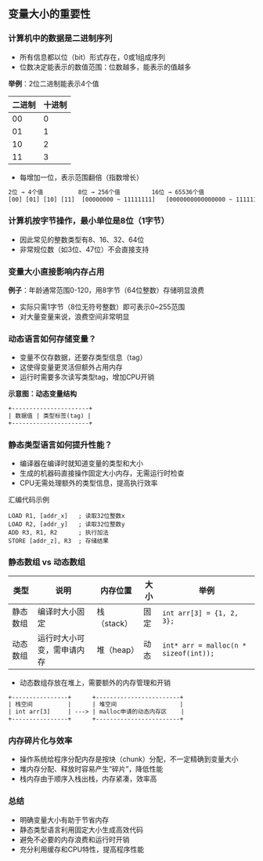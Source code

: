 ## 变量大小的重要性

### 计算机中的数据是二进制序列

- 所有信息都以位（bit）形式存在，0或1组成序列
- 位数决定能表示的数值范围：位数越多，能表示的值越多

**举例**：2位二进制能表示4个值

| 二进制 | 十进制 |
| ------ | ------ |
| 00     | 0      |
| 01     | 1      |
| 10     | 2      |
| 11     | 3      |

- 每增加一位，表示范围翻倍（指数增长）

```txt
2位 → 4个值          8位 → 256个值         16位 → 65536个值
[00] [01] [10] [11]  [00000000 ~ 11111111]   [0000000000000000 ~ 1111111111111111]
```

### 计算机按字节操作，最小单位是8位（1字节）

- 因此常见的整数类型有8、16、32、64位
- 非常规位数（如3位、47位）不会直接支持

### 变量大小直接影响内存占用

**例子**：年龄通常范围0-120，用8字节（64位整数）存储明显浪费

- 实际只需1字节（8位无符号整数）即可表示0~255范围
- 对大量变量来说，浪费空间非常明显

### 动态语言如何存储变量？

- 变量不仅存数据，还要存类型信息（tag）
- 这使得变量更灵活但额外占用内存
- 运行时需要多次读写类型tag，增加CPU开销

**示意图：动态变量结构**

```txt
+----------------------+
| 数据值 | 类型标签(tag) |
+----------------------+
```

### 静态类型语言如何提升性能？

- 编译器在编译时就知道变量的类型和大小
- 生成的机器码直接操作固定大小内存，无需运行时检查
- CPU无需处理额外的类型信息，提高执行效率

汇编代码示例

```assembly
LOAD R1, [addr_x]   ; 读取32位整数x
LOAD R2, [addr_y]   ; 读取32位整数y
ADD R3, R1, R2      ; 执行加法
STORE [addr_z], R3  ; 存储结果
```

### 静态数组 vs 动态数组

| 类型     | 说明                       | 内存位置    | 大小 | 举例                                  |
| -------- | -------------------------- | ----------- | ---- | ------------------------------------- |
| 静态数组 | 编译时大小固定             | 栈（stack） | 固定 | `int arr[3] = {1, 2, 3};`             |
| 动态数组 | 运行时大小可变，需申请内存 | 堆（heap）  | 动态 | `int* arr = malloc(n * sizeof(int));` |

- 动态数组存放在堆上，需要额外的内存管理和开销

```txt
+----------------+      +------------------------+
| 栈空间          |      | 堆空间                  |
| int arr[3]     | ---> | malloc申请的动态内存区    |
+----------------+      +------------------------+
```

### 内存碎片化与效率

- 操作系统给程序分配内存是按块（chunk）分配，不一定精确到变量大小
- 堆内存分配、释放时容易产生“碎片”，降低性能
- 栈内存由于顺序入栈出栈，内存紧凑，效率高

### 总结

- 明确变量大小有助于节省内存
- 静态类型语言利用固定大小生成高效代码
- 避免不必要的内存浪费和运行时开销
- 充分利用缓存和CPU特性，提高程序性能